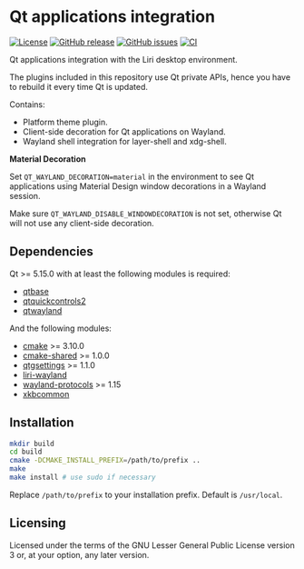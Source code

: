 Qt applications integration
===========================

[![License](https://img.shields.io/badge/license-GPLv3.0-blue.svg)](https://www.gnu.org/licenses/gpl-3.0.html)
[![GitHub release](https://img.shields.io/github/release/lirios/platformtheme.svg)](https://github.com/lirios/platformtheme)
[![GitHub issues](https://img.shields.io/github/issues/lirios/platformtheme.svg)](https://github.com/lirios/platformtheme/issues)
[![CI](https://github.com/lirios/platformtheme/workflows/CI/badge.svg?branch=develop)](https://github.com/lirios/platformtheme/actions?query=workflow%3ACI)

Qt applications integration with the Liri desktop environment.

The plugins included in this repository use Qt private APIs,
hence you have to rebuild it every time Qt is updated.

Contains:

  * Platform theme plugin.
  * Client-side decoration for Qt applications on Wayland.
  * Wayland shell integration for layer-shell and xdg-shell.

**Material Decoration**

Set `QT_WAYLAND_DECORATION=material` in the environment to see Qt applications
using Material Design window decorations in a Wayland session.

Make sure `QT_WAYLAND_DISABLE_WINDOWDECORATION` is not set, otherwise Qt will
not use any client-side decoration.

## Dependencies

Qt >= 5.15.0 with at least the following modules is required:

 * [qtbase](http://code.qt.io/cgit/qt/qtbase.git)
 * [qtquickcontrols2](http://code.qt.io/cgit/qt/qtquickcontrols2.git)
 * [qtwayland](http://code.qt.io/cgit/qt/qtwayland.git)

And the following modules:

 * [cmake](https://gitlab.kitware.com/cmake/cmake) >= 3.10.0
 * [cmake-shared](https://github.com/lirios/cmake-shared.git) >= 1.0.0
 * [qtgsettings](https://github.com/lirios/qtgsettings.git) >= 1.1.0
 * [liri-wayland](https://github.com/lirios/wayland)
 * [wayland-protocols](https://gitlab.freedesktop.org/wayland/wayland-protocols) >= 1.15
 * [xkbcommon](https://github.com/xkbcommon/libxkbcommon)

## Installation

```sh
mkdir build
cd build
cmake -DCMAKE_INSTALL_PREFIX=/path/to/prefix ..
make
make install # use sudo if necessary
```

Replace `/path/to/prefix` to your installation prefix.
Default is `/usr/local`.

## Licensing

Licensed under the terms of the GNU Lesser General Public License version 3 or,
at your option, any later version.
